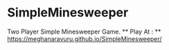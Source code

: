 # SimpleMinesweeper
Two Player Simple Minesweeper Game.
** Play At : **
https://meghanaravuru.github.io/SimpleMinesweeper/
